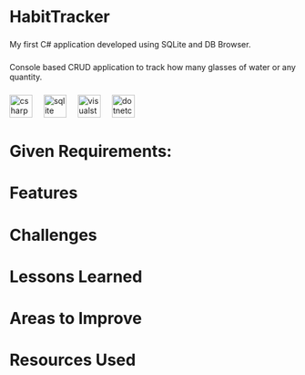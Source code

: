 <h1 align="left">HabitTracker</h1>

###

<p align="left">My first C# application developed using SQLite and DB Browser.</p>

###

<p align="left">Console based CRUD application to track how many glasses of water or any quantity.</p>

###

<div align="left">
  <img src="https://cdn.jsdelivr.net/gh/devicons/devicon/icons/csharp/csharp-original.svg" height="40" alt="csharp logo"  />
  <img width="12" />
  <img src="https://cdn.jsdelivr.net/gh/devicons/devicon/icons/sqlite/sqlite-original.svg" height="40" alt="sqlite logo"  />
  <img width="12" />
  <img src="https://cdn.jsdelivr.net/gh/devicons/devicon/icons/visualstudio/visualstudio-plain.svg" height="40" alt="visualstudio logo"  />
  <img width="12" />
  <img src="https://cdn.jsdelivr.net/gh/devicons/devicon/icons/dotnetcore/dotnetcore-original.svg" height="40" alt="dotnetcore logo"  />
</div>

###

<h1 align="left">Given Requirements:</h1>

###

<h1 align="left">Features</h1>

###

<h1 align="left">Challenges</h1>

###

<h1 align="left">Lessons Learned</h1>

###

<h1 align="left">Areas to Improve</h1>

###

<h1 align="left">Resources Used</h1>

###
